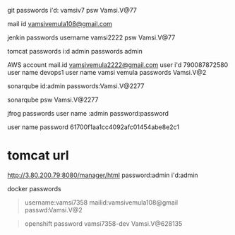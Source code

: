 git passwords 
i'd: vamsiv7
psw Vamsi.V@77

mail id
vamsivemula108@gmail.com


jenkin passwords
username
vamsi2222
psw
Vamsi.V@77


tomcat passwords
i:d  admin
passwords
admin



AWS account
mail.id
vamsivemula2222@gmail.com
user i'd 790087872580
user name
devops1
user name
vamsi vemula
passwords
Vamsi.V@2


sonarqube
id:admin
passwords:Vamsi.V@2277

sonarqube 
psw
Vamsi.V@2277

jfrog passwords
user name :admin
password:password



user name password
61700f1aa1cc4092afc01454abe8e2c1

tomcat url
==
http://3.80.200.79:8080/manager/html
password:admin
i'd:admin


docker passwords
>username:vamsi7358
>mailid:vamsivemula108@gmail
>passwd:Vamsi.V@2
>

>openshift password 
>vamsi7358-dev
>Vamsi.V@628135
>
